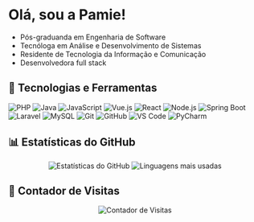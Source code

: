 # Olá, sou a Pamie!

- Pós-graduanda em Engenharia de Software 
- Tecnóloga em Análise e Desenvolvimento de Sistemas
- Residente de Tecnologia da Informação e Comunicação
- Desenvolvedora full stack

## 🚀 Tecnologias e Ferramentas

![PHP](https://img.shields.io/badge/-PHP-777BB4?style=flat&logo=php&logoColor=white)
![Java](https://img.shields.io/badge/-Java-007396?style=flat&logo=java&logoColor=white)
![JavaScript](https://img.shields.io/badge/-JavaScript-F7DF1E?style=flat&logo=javascript&logoColor=black)
![Vue.js](https://img.shields.io/badge/-Vue.js-4FC08D?style=flat&logo=vue.js&logoColor=white)
![React](https://img.shields.io/badge/-React-61DAFB?style=flat&logo=react&logoColor=white)
![Node.js](https://img.shields.io/badge/-Node.js-339933?style=flat&logo=node.js&logoColor=white)
![Spring Boot](https://img.shields.io/badge/-Spring%20Boot-6DB33F?style=flat&logo=spring-boot&logoColor=white)
![Laravel](https://img.shields.io/badge/-Laravel-FF2D20?style=flat&logo=laravel&logoColor=white)
![MySQL](https://img.shields.io/badge/-MySQL-4479A1?style=flat&logo=mysql&logoColor=white)
![Git](https://img.shields.io/badge/-Git-F05032?style=flat&logo=git&logoColor=white)
![GitHub](https://img.shields.io/badge/-GitHub-181717?style=flat&logo=github&logoColor=white)
![VS Code](https://img.shields.io/badge/-VS%20Code-007ACC?style=flat&logo=visual-studio-code&logoColor=white)
![PyCharm](https://img.shields.io/badge/-PyCharm-000000?style=flat&logo=pycharm&logoColor=white)

## 📊 Estatísticas do GitHub

<p align="center">
  <img src="https://github-readme-stats.vercel.app/api?username=p-a-m-i-e&show_icons=true&theme=radical" alt="Estatísticas do GitHub" />
  <img src="https://github-readme-stats.vercel.app/api/top-langs/?username=p-a-m-i-e&layout=compact&theme=radical" alt="Linguagens mais usadas" />
</p>

## 🌟 Contador de Visitas

<p align="center">
  <img src="https://komarev.com/ghpvc/?username=p-a-m-i-e&color=blue&style=flat-square" alt="Contador de Visitas" />
</p>

